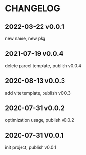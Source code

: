 # CHANGELOG

## 2022-03-22 v0.0.1
new name, new pkg

## 2021-07-19 v0.0.4
delete parcel template, publish v0.0.4

## 2020-08-13 v0.0.3
add vite template, publish v0.0.3

## 2020-07-31 v0.0.2
optimization usage, publish v0.0.2

## 2020-07-31 V0.0.1
init project, publish v0.0.1
